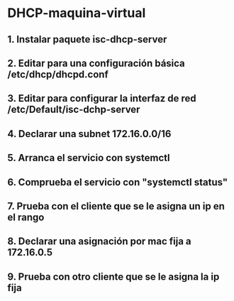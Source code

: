 # DHCP-maquina-virtual

## 1. Instalar paquete isc-dhcp-server
## 2. Editar para una configuración básica /etc/dhcp/dhcpd.conf
## 3. Editar para configurar la interfaz de red /etc/Default/isc-dchp-server
## 4. Declarar una subnet 172.16.0.0/16
## 5. Arranca el servicio con systemctl
## 6. Comprueba el servicio con "systemctl status"
## 7. Prueba con el cliente que se le asigna un ip en el rango 
## 8. Declarar una asignación por mac fija a 172.16.0.5
## 9. Prueba con otro cliente que se le asigna la ip fija
